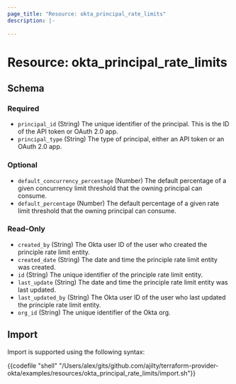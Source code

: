 ```yaml
---
page_title: "Resource: okta_principal_rate_limits"
description: |-
  
---
```


# Resource: okta_principal_rate_limits





<!-- schema generated by tfplugindocs -->
## Schema

### Required

- `principal_id` (String) The unique identifier of the principal. This is the ID of the API token or OAuth 2.0 app.
- `principal_type` (String) The type of principal, either an API token or an OAuth 2.0 app.

### Optional

- `default_concurrency_percentage` (Number) The default percentage of a given concurrency limit threshold that the owning principal can consume.
- `default_percentage` (Number) The default percentage of a given rate limit threshold that the owning principal can consume.

### Read-Only

- `created_by` (String) The Okta user ID of the user who created the principle rate limit entity.
- `created_date` (String) The date and time the principle rate limit entity was created.
- `id` (String) The unique identifier of the principle rate limit entity.
- `last_update` (String) The date and time the principle rate limit entity was last updated.
- `last_updated_by` (String) The Okta user ID of the user who last updated the principle rate limit entity.
- `org_id` (String) The unique identifier of the Okta org.

## Import

Import is supported using the following syntax:

{{codefile "shell" "/Users/alex/gits/github.com/ajilty/terraform-provider-okta/examples/resources/okta_principal_rate_limits/import.sh"}}

